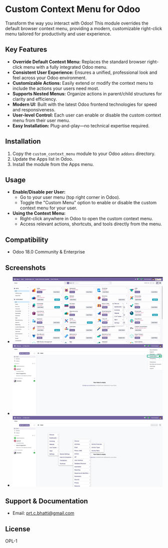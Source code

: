 # Custom Context Menu for Odoo

Transform the way you interact with Odoo! This module overrides the default browser context menu, providing a modern, customizable right-click menu tailored for productivity and user experience.

## Key Features
- **Override Default Context Menu:** Replaces the standard browser right-click menu with a fully integrated Odoo menu.
- **Consistent User Experience:** Ensures a unified, professional look and feel across your Odoo environment.
- **Customizable Actions:** Easily extend or modify the context menu to include the actions your users need most.
- **Supports Nested Menus:** Organize actions in parent/child structures for clarity and efficiency.
- **Modern UI:** Built with the latest Odoo frontend technologies for speed and responsiveness.
- **User-level Control:** Each user can enable or disable the custom context menu from their user menu.
- **Easy Installation:** Plug-and-play—no technical expertise required.

## Installation
1. Copy the `custom_context_menu` module to your Odoo `addons` directory.
2. Update the Apps list in Odoo.
3. Install the module from the Apps menu.

## Usage
- **Enable/Disable per User:**
  - Go to your user menu (top right corner in Odoo).
  - Toggle the "Custom Menu" option to enable or disable the custom context menu for your user.
- **Using the Context Menu:**
  - Right-click anywhere in Odoo to open the custom context menu.
  - Access relevant actions, shortcuts, and tools directly from the menu.

## Compatibility
- Odoo 18.0 Community & Enterprise

## Screenshots
- ![Banner](static/description/banner.gif)
- ![Button](static/description/button.png)
- ![Context Menu Example](static/description/context_menu.png)

## Support & Documentation
- Email: prt.c.bhatti@gmail.com

## License
OPL-1 